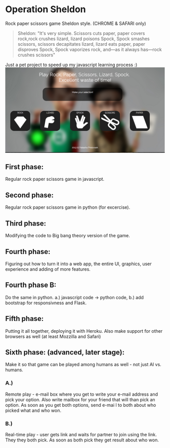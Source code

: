 # Operation Sheldon 
Rock paper scissors game Sheldon style. (CHROME & SAFARI only)

> Sheldon: "It's very simple. Scissors cuts paper, paper covers rock,rock crushes lizard, lizard poisons Spock, Spock smashes scissors, scissors decapitates lizard, lizard eats paper, paper disproves Spock, Spock vaporizes rock, and—as it always has—rock crushes scissors"

Just a pet project to speed up my javascript learning process :)
![ScreenShot](/IMG/screenshot.png)

## First phase: 
Regular rock paper scissors game in javascript.
## Second phase: 
Regular rock paper scissors game in python (for excercise).
## Third phase: 
Modifying the code to Big bang theory version of the game. 
## Fourth phase: 
Figuring out how to turn it into a web app, the entire UI, graphics, user experience and adding of more features.
## Fourth phase B:
Do the same in python. a.) javascript code -> python code, b.) add bootstrap for responsivness and Flask.
## Fifth phase: 
Putting it all together, deploying it with Heroku. Also make support for other browsers as well (at least Mozzilla and Safari)
## Sixth phase: (advanced, later stage):
Make it so that game can be played among humans as well - not just AI vs. humans.
### A.)
Remote play - e-mail box where you get to write your e-mail address and pick your option. Also write mailbox for your friend that will than pick an option. As soon as you get both options, send e-mai l to both about who picked what and who won. 
### B.)
Real-time play - user gets link and waits for partner to join using the link. They they both pick. As soon as both pick they get result about who won.
